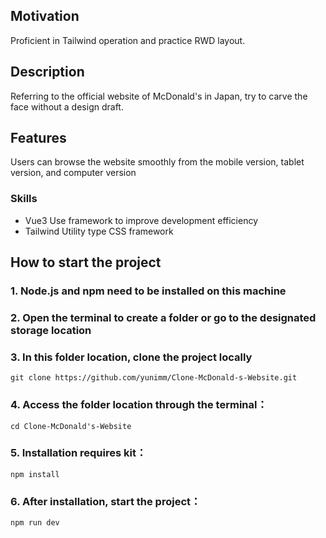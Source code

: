 ## Motivation
Proficient in Tailwind operation and practice RWD layout.

## Description
Referring to the official website of McDonald's in Japan, try to carve the face without a design draft.
## Features
Users can browse the website smoothly from the mobile version, tablet version, and computer version
### Skills
- Vue3 Use framework to improve development efficiency
- Tailwind Utility type CSS framework
## How to start the project
### 1. Node.js and npm need to be installed on this machine
### 2. Open the terminal to create a folder or go to the designated storage location
### 3. In this folder location, clone the project locally
```
git clone https://github.com/yunimm/Clone-McDonald-s-Website.git
```
### 4. Access the folder location through the terminal：
```
cd Clone-McDonald's-Website
```
### 5. Installation requires kit：
```
npm install
```

### 6. After installation, start the project：
```
npm run dev
